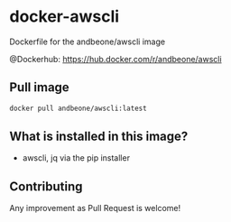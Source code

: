 # docker-awscli
Dockerfile for the andbeone/awscli image

@Dockerhub: https://hub.docker.com/r/andbeone/awscli

## Pull image

``` bash
docker pull andbeone/awscli:latest
```

## What is installed in this image?
* awscli, jq via the pip installer


## Contributing
Any improvement as Pull Request is welcome!
